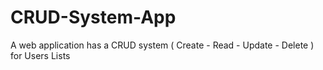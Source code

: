 # CRUD-System-App
A web application has a CRUD system ( Create - Read - Update - Delete ) for Users Lists
